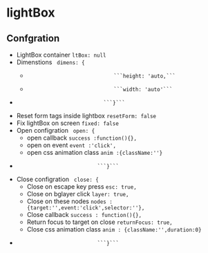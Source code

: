 lightBox
========

## Confgration ##

- LightBox container        ``` ltBox: null ```
- Dimenstions               ``` dimens: {```
  -                                 ```height: 'auto,```
  -                                 ```width: 'auto'```
-                                 ```}```
- Reset form tags inside lightbox   ``` resetForm: false ```
- Fix lightBox on screen  ``` fixed: false ```
- Open configration       ```  open: {  ```
  - open callback             		```success :function(){},```
  - open on event             		```event :'click',```
  - open css animation class  		```anim :{className:''}```
-                          		```}```
                          
- Close configration      ``` close: {```
  - Close on escape key press       ```esc: true,```
  - Close on bglayer click          ```layer: true,```
  - Close on these nodes            ```nodes : {target:'',event:'click',selector:''},```
  - Close callback                  ```success : function(){},```
  - Return focus to target on close ```returnFocus: true,```
  - Close css animation class       ```anim : {className:'',duration:0}```
-                               ```}```
                          

